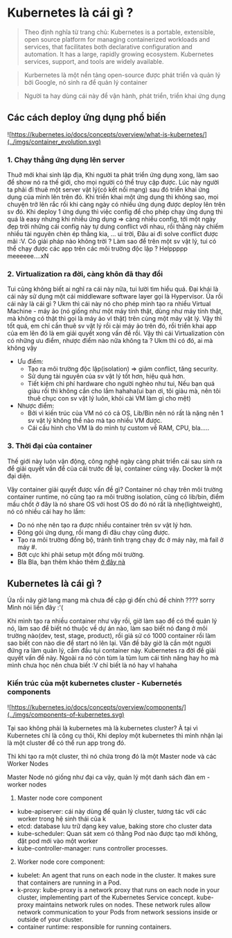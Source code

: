 # Kubernetes là cái gì ?

> Theo định nghĩa từ trang chủ: Kubernetes is a portable, extensible, open source platform for managing containerized workloads and services, that facilitates both declarative configuration and automation. It has a large, rapidly growing ecosystem. Kubernetes services, support, and tools are widely available.

> Kurbernetes là một nền tảng open-source được phát triển và quản lý bởi Google, nó sinh ra để quản lý container

> Người ta hay dùng cái này để vận hành, phát triển, triển khai ứng dụng

## Các cách deploy ứng dụng phổ biến

![https://kubernetes.io/docs/concepts/overview/what-is-kubernetes/](../imgs/container_evolution.svg)

### 1. Chạy thẳng ứng dụng lên server

Thuở mới khai sinh lập địa, Khi người ta phát triển ứng dụng xong, làm sao để show nó ra thế giới, cho mọi người có thể truy cập được. Lúc này người ta phải đi thuê một server vật lý(có kết nối mạng) sau đó triển khai ứng dụng của mình lên trên đó. Khi triển khai một ứng dụng thì không sao, mọi chuyện trở lên rắc rối khi càng ngày có nhiều ứng dụng được deploy lên trên sv đó. Khi deploy 1 ứng dụng thì việc config để cho phép chạy ứng dụng thì quá là easy nhưng khi nhiều ứng dụng => càng nhiều config, tới một ngày đẹp trời những cái config này tự dưng conflict với nhau, rồi thằng này chiếm nhiều tài nguyên chèn ép thằng kia, ... ui trời, Đâu ai đi solve conflict được mãi :V. Có giải pháp nào không trời ? Làm sao để trên một sv vật lý, tui có thể chạy được các app trên các môi trường độc lập ? Helppppp meeeeee....xN

### 2. Virtualization ra đời, càng khôn đã thay đổi

Tui cũng không biết ai nghĩ ra cái này nữa, tui lười tìm hiểu quá. Đại khái là cái này sử dụng một cái middleware software layer gọi là Hypervisor. Ủa rồi cái này là cái gì ? Ukm thì cái này nó cho phép mình tạo ra nhiều Virtual Machine - máy ảo (nó giống như một máy tính thật, dùng như máy tính thật, mà không có thật thì gọi là máy ảo vl thật) trên cùng một máy vật lý. Vậy thì tốt quá, em chỉ cần thuê sv vật lý rồi cài máy ảo trên đó, rồi triển khai app của em lên đó là em giải quyết xong vấn đề rồi. Vậy thì cái Virtualization còn có những ưu điểm, nhược điểm nào nữa không ta ? Ukm thì có đó, ai mà không vậy

- Ưu điểm:
  - Tạo ra môi trường độc lập(isolation) => giảm conflict, tăng security.
  - Sử dụng tài nguyên của sv vật lý tốt hơn, hiệu quả hơn.
  - Tiết kiệm chi phí hardware cho người nghèo như tui, Nếu bạn quá giàu rồi thì không cần cho lắm hahaha(ui bạn ơi, tôi giàu mà, nên tôi thuê chục con sv vật lý luôn, khỏi cài VM làm gì cho mệt)
- Nhược điểm:
  - Bởi vì kiến trúc của VM nó có cả OS, Lib/Bin nên nó rất là nặng nên 1 sv vật lý không thể nào mà tạo nhiều VM được.
  - Cái cấu hình cho VM là do mình tự custom về RAM, CPU, bla.....

### 3. Thời đại của container

Thế giới này luôn vận động, công nghệ ngày càng phát triển cái sau sinh ra để giải quyết vấn để của cái trước để lại, container cũng vậy. Docker là một đại diện.

Vậy container giải quyết được vấn đề gì? Container nó chạy trên môi trường container runtime, nó cũng tạo ra môi trường isolation, cũng có lib/bin, điểm mấu chốt ở đây là nó share OS với host OS do đó nó rất là nhẹ(lightweight), nó có nhiều cái
hay ho lắm:

- Do nó nhẹ nên tạo ra được nhiều container trên sv vật lý hơn.
- Đóng gói ứng dụng, rồi mang đi đâu chạy cũng được.
- Tạo ra môi trường đồng bộ, tránh tình trạng chạy đc ở máy này, mà fail ở máy #.
- Bớt cực khi phải setup một đống môi trường.
- Bla Bla, bạn thêm khảo thêm [ở đây nà](https://kubernetes.io/docs/concepts/overview/what-is-kubernetes/)

## Kubernetes là cái gì ?

Ủa rồi nãy giờ lang mang mà chưa đề cập gì đến chủ đề chính ???? sorry Mình nói liền đây :'(

Khi mình tạo ra nhiều container như vậy rồi, giờ làm sao để có thể quản lý nó, làm sao để biết nó thuộc về dự án nào, làm sao biết nó đang ở môi trường nào(dev, test, stage, product), rồi giả sử có 1000 container rồi làm sao biết con nào die để start nó lên lại. Vấn đề bây giờ là cần một người đứng ra làm quản lý, cầm đầu tụi container này. Kubernetes ra đời đề giải quyết vấn đề này. Ngoài ra nó còn tùm la tùm lum cái tính năng hay ho mà mình chưa học nên chưa biết :V chỉ biết là nó hay vl hahaha

### Kiến trúc của một kubernetes cluster - Kubernetés components

![https://kubernetes.io/docs/concepts/overview/components/](../imgs/components-of-kubernetes.svg)

Tại sao không phải là kubernetes mà là kubernetes cluster? À tại vì Kubernetes chỉ là công cụ thôi, Khi deploy một kubernetes thì mình nhận lại là một cluster để có thể run app trong đó.

Thì khi tạo ra một cluster, thì nó chứa trong đó là một Master node và các Worker Nodes

Master Node nó giống như đại ca vậy, quản lý một danh sách đàn em - worker nodes

1. Master node core component

- kube-apiserver: cái này dùng để quản lý cluster, tương tác với các worker trong hệ sinh thái của k
- etcd: database lưu trữ dạng key value, baking store cho cluster data
- kube-scheduler: Quan sát xem có thằng Pod nào được tạo mới không, đặt pod mới vào một worker
- kube-controller-manager: runs controller processes.

2. Worker node core component:

- kubelet: An agent that runs on each node in the cluster. It makes sure that containers are running in a Pod.
- k-proxy: kube-proxy is a network proxy that runs on each node in your cluster, implementing part of the Kubernetes Service concept. kube-proxy maintains network rules on nodes. These network rules allow network communication to your Pods from network sessions inside or outside of your cluster.
- container runtime: responsible for running containers.
